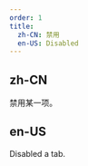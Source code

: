 ```yaml
---
order: 1
title:
  zh-CN: 禁用
  en-US: Disabled
---
```


## zh-CN

禁用某一项。

## en-US

Disabled a tab.


